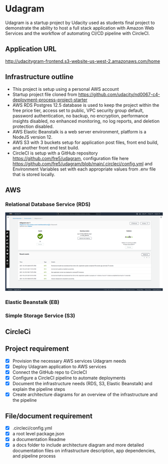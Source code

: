 # Udagram
Udagram is a startup project by Udacity used as students final project to demonstrate the ability to host a full stack application with Amazon Web Services and the workflow of automating CI/CD pipeline with CircleCI.

## Application URL
http://udacitygram-frontend.s3-website-us-west-2.amazonaws.com/home


## Infrastructure outline
- This project is setup using a personal AWS account
- Startup project file cloned from https://github.com/udacity/nd0067-c4-deployment-process-project-starter
- AWS RDS Postgres 12.5 database is used to keep the project within the free price tier, access set to public, VPC security group default, password authentication, no backup, no encryption, performance insights disabled, no enhanced monitoring, no log reports, and deletion protection disabled. 
- AWS Elastic Beanstalk is a web server environment, platform is a NodeJS version 12.
- AWS S3 with 3 buckets setup for application post files, front end build, and another front end test build. 
- CircleCI is setup with a GitHub repository https://github.com/fre5/udagram, configuration file here https://github.com/fre5/udagram/blob/main/.circleci/config.yml and Environment Variables set with each appropriate values from .env file that is stored locally. 

## AWS
### Relational Database Service (RDS)
![RDS Management Console](https://raw.githubusercontent.com/fre5/udagram/main/udagram-diagrams/EB%20Management%20Console.png)

### Elastic Beanstalk (EB)

### Simple Storage Service (S3)

## CircleCi 


## Project requirement

- [x] Provision the necessary AWS services Udagram needs
- [x] Deploy Udagram application to AWS services
- [x] Connect the GitHub repo to CircleCI
- [x] Configure a CircleCI pipeline to automate deployments
- [x] Document the infrastructure needs (RDS, S3, Elastic Beanstalk) and explain the pipeline steps
- [x] Create architecture diagrams for an overview of the infrastructure and the pipeline

## File/document requirement

- [x] .circleci/config.yml
- [x] a root level package.json
- [x] a documentation Readme
- [x] a docs folder to include architecture diagram and more detailed documentation files on infrastructure description, app dependencies, and pipeline process